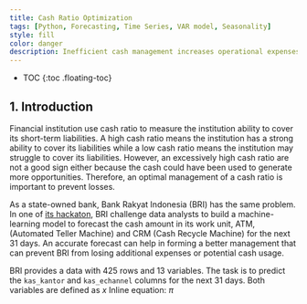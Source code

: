 ```yaml
---
title: Cash Ratio Optimization
tags: [Python, Forecasting, Time Series, VAR model, Seasonality]
style: fill
color: danger
description: Inefficient cash management increases operational expenses and reduces potential cash usage. The objective of this post is to construct a monthly predictive model for accurate cash management. Utilizing a VAR model due to interrelated variables yields a highly accurate forecasting with a 0.06 RMSLE score, just 6% off from the actual values. These precise forecasts support decision-making, optimizing the bank's cash ratio.
---
```


* TOC
{:toc .floating-toc}

## 1. Introduction
Financial institution use cash ratio to measure the institution ability to cover its short-term liabilities. A high cash ratio means the institution has a strong ability to cover its liabilities while a low cash ratio means the institution may struggle to cover its liabilities. However, an excessively high cash ratio are not a good sign either because the cash could have been used to generate more opportunities. Therefore, an optimal management of a cash ratio is important to prevent losses.

As a state-owned bank, Bank Rakyat Indonesia (BRI) has the same problem. In one of [its hackaton](https://www.kaggle.com/competitions/bri-data-hackathon-cr-optimization/), BRI challenge data analysts to build a machine-learning model to forecast the cash amount in its work unit, ATM, (Automated Teller Machine) and CRM (Cash Recycle Machine) for the next 31 days. An accurate forecast can help in forming a better management that can prevent BRI from losing additional expenses or potential cash usage.

BRI provides a data with 425 rows and 13 variables. The task is to predict the `kas_kantor` and `kas_echannel` columns for the next 31 days. Both variables are defined as $x$
Inline equation: $\pi$

